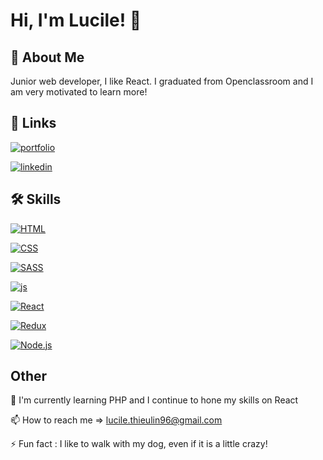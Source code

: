 # Hi, I'm Lucile! 👋

## 🚀 About Me
Junior web developer, I like React. I graduated from Openclassroom and I am very motivated to learn more!

## 🔗 Links
[![portfolio](https://img.shields.io/badge/my_portfolio-000?style=for-the-badge&logo=ko-fi&logoColor=white)](https://portfolio-lucile-thieulin.vercel.app/fr)

[![linkedin](https://img.shields.io/badge/linkedin-0A66C2?style=for-the-badge&logo=linkedin&logoColor=white)](www.linkedin.com/in/lucile-thieulin-46a445222)

## 🛠 Skills

[![HTML](https://img.shields.io/badge/HTML-red)](https://choosealicense.com/licenses/mit/)      

 [![CSS](https://img.shields.io/badge/CSS-blue)](https://opensource.org/licenses/) 

[![SASS](https://img.shields.io/badge/SASS-pink)](http://www.gnu.org/licenses/agpl-3.0)

[![js](https://img.shields.io/badge/javascript-yellow)](http://www.gnu.org/licenses/agpl-3.0)

[![React](https://img.shields.io/badge/REACT-red)](http://www.gnu.org/licenses/agpl-3.0)

[![Redux](https://img.shields.io/badge/Redux-purple)](http://www.gnu.org/licenses/agpl-3.0)

[![Node.js](https://img.shields.io/badge/Node.js-green)](http://www.gnu.org/licenses/agpl-3.0)

## Other

🧠 I'm currently learning PHP and I continue to hone my skills on React

📫 How to reach me => lucile.thieulin96@gmail.com


⚡️ Fun fact : I like to walk with my dog, even if it is a little crazy!


